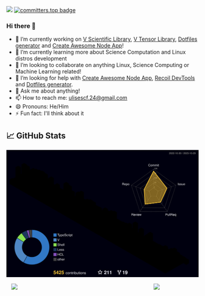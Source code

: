 ![](https://komarev.com/ghpvc/?username=ulises-jeremias&color=ff69b4)
[![committers.top badge](https://user-badge.committers.top/argentina_private/ulises-jeremias.svg)](https://user-badge.committers.top/argentina_private/ulises-jeremias)

### Hi there 👋

- 🔭 I’m currently working on [V Scientific Library](https://github.com/vlang/vsl), [V Tensor Library](https://github.com/vlang/vtl), [Dotfiles generator](https://github.com/ulises-jeremias/dotfiles) and [Create Awesome Node App](https://github.com/Create-Node-App/create-node-app)!
- 🌱 I’m currently learning more about Science Computation and Linux distros development
- 👯 I’m looking to collaborate on anything Linux, Science Computing or Machine Learning related!
- 🤔 I’m looking for help with [Create Awesome Node App](https://github.com/Create-Node-App/create-node-app), [Recoil DevTools](https://github.com/ulises-jeremias/recoil-devtools) and [Dotfiles generator](https://github.com/ulises-jeremias/dotfiles).
- 💬 Ask me about anything!
- 📫 How to reach me: ulisescf.24@gmail.com
- 😄 Pronouns: He/Him
- ⚡ Fun fact: I'll think about it

## &#x1f4c8; GitHub Stats

![GitHub Stats](./profile-3d-contrib/profile-night-rainbow.svg)

<center>

<img src="https://github-readme-stats.vercel.app/api?username=ulises-jeremias&show_icons=true&count_private=true&hide_border=true" align="left" width="48.75%" style="margin-left: 2.5%; margin-right: 5%" />

<img src="https://github-readme-streak-stats.herokuapp.com/?user=ulises-jeremias&hide_border=true&count_private=true" width="48.75%" />

</center>
